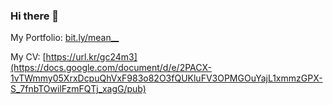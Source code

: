 ### Hi there 👋

My Portfolio: [bit.ly/mean__](https://ideal96.notion.site/055c5c9a4b9e4ccf810c3b06d738cb5a)

My CV: [https://url.kr/gc24m3](https://docs.google.com/document/d/e/2PACX-1vTWmmy05XrxDcpuQhVxF983o82O3fQUKluFV3OPMGOuYajL1xmmzGPX-S_7fnbTOwilFzmFQTj_xagG/pub)

<!--
**d9249/d9249** is a ✨ _special_ ✨ repository because its `README.md` (this file) appears on your GitHub profile.

Here are some ideas to get you started:

- 🔭 I’m currently working on ...
- 🌱 I’m currently learning ...
- 👯 I’m looking to collaborate on ...
- 🤔 I’m looking for help with ...
- 💬 Ask me about ...
- 📫 How to reach me: ...
- 😄 Pronouns: ...
- ⚡ Fun fact: ...
-->
